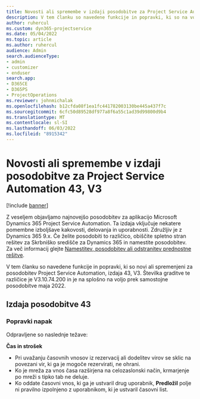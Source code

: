 ```yaml
---
title: Novosti ali spremembe v izdaji posodobitve za Project Service Automation 43, V3
description: V tem članku so navedene funkcije in popravki, ki so na voljo v Microsoft Dynamics 365 Project Service Automation Posodobitev izdaja 43, V3.
author: ruhercul
ms.custom: dyn365-projectservice
ms.date: 05/04/2022
ms.topic: article
ms.author: ruhercul
audience: Admin
search.audienceType:
- admin
- customizer
- enduser
search.app:
- D365CE
- D365PS
- ProjectOperations
ms.reviewer: johnmichalak
ms.openlocfilehash: b12cfda08f1ea1fc441782003130be445a437f7c
ms.sourcegitcommit: 6cfc50d89528df977a8f6a55c1ad39d99800d9b4
ms.translationtype: MT
ms.contentlocale: sl-SI
ms.lasthandoff: 06/03/2022
ms.locfileid: "8915342"
---
```

# <a name="whats-new-or-changed-in-project-service-automation-update-release-43-v3"></a>Novosti ali spremembe v izdaji posodobitve za Project Service Automation 43, V3

[!include [banner](../includes/psa-now-project-operations.md)]

Z veseljem objavljamo najnovejšo posodobitev za aplikacijo Microsoft Dynamics 365 Project Service Automation. Ta izdaja vključuje nekatere pomembne izboljšave kakovosti, delovanja in uporabnosti. Združljiv je z Dynamics 365 9.x. Če želite posodobiti to različico, obiščite spletno stran rešitev za Skrbniško središče za Dynamics 365 in namestite posodobitev. Za več informacij glejte [Namestitev, posodobitev ali odstranitev prednostne rešitve](/power-platform/admin/install-remove-preferred-solution).

V tem članku so navedene funkcije in popravki, ki so novi ali spremenjeni za posodobitev Project Service Automation, izdaja 43, V3. Številka graditve te različice je V3.10.74.200 in je na splošno na voljo prek samostojne posodobitve maja 2022.

## <a name="update-release-43"></a>Izdaja posodobitve 43

### <a name="bug-fixes"></a>Popravki napak

Odpravljene so naslednje težave:


**Čas in strošek**

- Pri uvažanju časovnih vnosov iz rezervacij ali dodelitev virov se sklic na povezani vir, ki ga je mogoče rezervirati, ne ohrani.
- Ko je mreža za vnos časa razširjena na celozaslonski način, krmarjenje po mreži s tipko tab ne deluje.
- Ko oddate časovni vnos, ki ga je ustvaril drug uporabnik, **Predložil** polje ni pravilno izpolnjeno z uporabnikom, ki je ustvaril časovni list.
